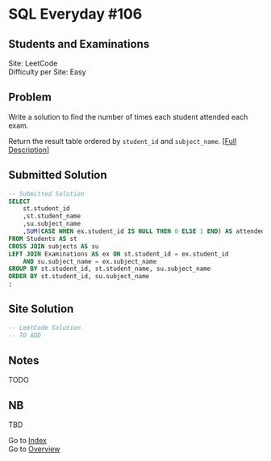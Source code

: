 # SQL Everyday \#106

## Students and Examinations

Site: LeetCode\
Difficulty per Site: Easy

## Problem

Write a solution to find the number of times each student attended each exam.

Return the result table ordered by `student_id` and `subject_name`. [[Full Description](https://leetcode.com/problems/students-and-examinations/description/)]

## Submitted Solution

```sql
-- Submitted Solution
SELECT
    st.student_id
    ,st.student_name
    ,su.subject_name
    ,SUM(CASE WHEN ex.student_id IS NULL THEN 0 ELSE 1 END) AS attended_exams
FROM Students AS st
CROSS JOIN subjects AS su
LEFT JOIN Examinations AS ex ON st.student_id = ex.student_id
    AND su.subject_name = ex.subject_name
GROUP BY st.student_id, st.student_name, su.subject_name
ORDER BY st.student_id, su.subject_name
;
```

## Site Solution

```sql
-- LeetCode Solution 
-- TO ADD
```

## Notes

TODO

## NB

TBD

Go to [Index](../?tab=readme-ov-file#index)\
Go to [Overview](../?tab=readme-ov-file)
